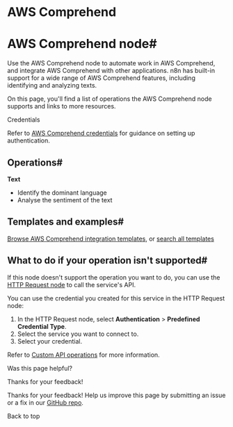# AWS Comprehend

[ ](https://github.com/n8n-io/n8n-docs/edit/main/docs/integrations/builtin/app-nodes/n8n-nodes-base.awscomprehend.md "Edit this page")

# AWS Comprehend node#

Use the AWS Comprehend node to automate work in AWS Comprehend, and integrate AWS Comprehend with other applications. n8n has built-in support for a wide range of AWS Comprehend features, including identifying and analyzing texts.

On this page, you'll find a list of operations the AWS Comprehend node supports and links to more resources.

Credentials

Refer to [AWS Comprehend credentials](../../credentials/aws/) for guidance on setting up authentication. 

## Operations#

**Text**

  * Identify the dominant language
  * Analyse the sentiment of the text



## Templates and examples#

[Browse AWS Comprehend integration templates](https://n8n.io/integrations/aws-comprehend/), or [search all templates](https://n8n.io/workflows/)

## What to do if your operation isn't supported#

If this node doesn't support the operation you want to do, you can use the [HTTP Request node](../../core-nodes/n8n-nodes-base.httprequest/) to call the service's API.

You can use the credential you created for this service in the HTTP Request node: 

  1. In the HTTP Request node, select **Authentication** > **Predefined Credential Type**.
  2. Select the service you want to connect to.
  3. Select your credential.



Refer to [Custom API operations](../../../custom-operations/) for more information.

Was this page helpful? 

Thanks for your feedback! 

Thanks for your feedback! Help us improve this page by submitting an issue or a fix in our [GitHub repo](https://github.com/n8n-io/n8n-docs). 

Back to top 
